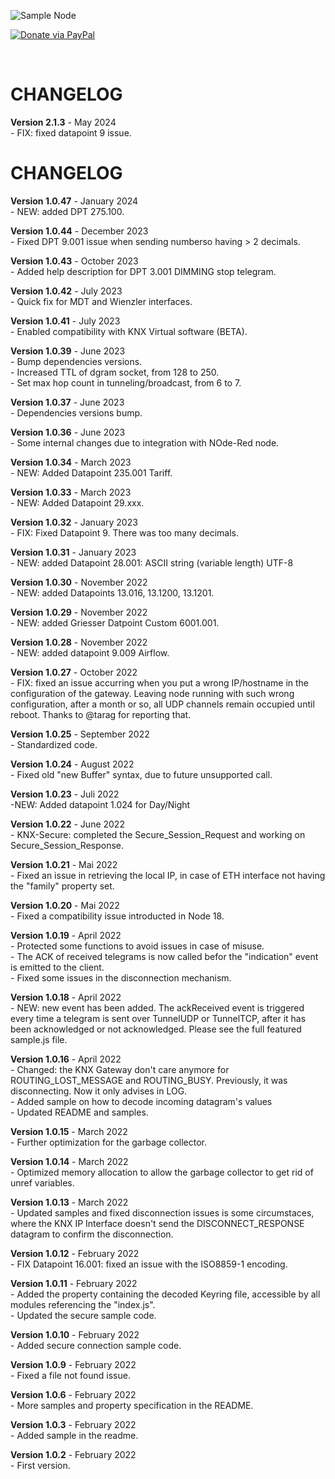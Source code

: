 


![Sample Node](img/logo.png)

[![Donate via PayPal](https://img.shields.io/badge/Donate-PayPal-blue.svg?style=flat-square)](https://www.paypal.me/techtoday) 

<br/>

# CHANGELOG

<p>
<b>Version 2.1.3</b> - May 2024<br/>
- FIX: fixed datapoint 9 issue.<br/>
</p>

# CHANGELOG

<p>
<b>Version 1.0.47</b> - January 2024<br/>
- NEW: added DPT 275.100.<br/>
</p>
<p>
<b>Version 1.0.44</b> - December 2023<br/>
- Fixed DPT 9.001 issue when sending numberso having > 2 decimals.<br/>
</p>
<p>
<b>Version 1.0.43</b> - October 2023<br/>
- Added help description for DPT 3.001 DIMMING stop telegram.<br/>
</p>
<p>
<b>Version 1.0.42</b> - July 2023<br/>
- Quick fix for MDT and Wienzler interfaces.<br/>
</p>
<p>
<b>Version 1.0.41</b> - July 2023<br/>
- Enabled compatibility with KNX Virtual software (BETA).<br/>
</p>
<p>
<b>Version 1.0.39</b> - June 2023<br/>
- Bump dependencies versions.<br/>
- Increased TTL of dgram socket, from 128 to 250.<br/>
- Set max hop count in tunneling/broadcast, from 6 to 7.<br/>
</p>
<p>
<b>Version 1.0.37</b> - June 2023<br/>
- Dependencies versions bump.<br/>
</p>
<p>
<b>Version 1.0.36</b> - June 2023<br/>
- Some internal changes due to integration with NOde-Red node.<br/>
</p>
<p>
<b>Version 1.0.34</b> - March 2023<br/>
- NEW: Added Datapoint 235.001 Tariff.<br/>
</p>
<p>
<b>Version 1.0.33</b> - March 2023<br/>
- NEW: Added Datapoint 29.xxx.<br/>
</p>
<p>
<b>Version 1.0.32</b> - January 2023<br/>
- FIX: Fixed Datapoint 9. There was too many decimals.<br/>
</p>
<p>
<b>Version 1.0.31</b> - January 2023<br/>
- NEW: added Datapoint 28.001: ASCII string (variable length) UTF-8<br/>
</p>
<p>
<b>Version 1.0.30</b> - November 2022<br/>
- NEW: added Datapoints 13.016, 13.1200, 13.1201.<br/>
</p>
<p>
<b>Version 1.0.29</b> - November 2022<br/>
- NEW: added Griesser Datpoint Custom 6001.001.<br/>
</p>
<p>
<b>Version 1.0.28</b> - November 2022<br/>
- NEW: added datapoint 9.009 Airflow.<br/>
</p>
<p>
<b>Version 1.0.27</b> - October 2022<br/>
- FIX: fixed an issue accurring when you put a wrong IP/hostname in the configuration of the gateway. Leaving node running with such wrong configuration, after a month or so, all UDP channels remain occupied until reboot. Thanks to @tarag for reporting that.<br/>
</p>
<p>
<b>Version 1.0.25</b> - September 2022<br/>
- Standardized code.<br/>
</p>
<p>
<b>Version 1.0.24</b> - August 2022<br/>
- Fixed old "new Buffer" syntax, due to future unsupported call.<br/>
</p>
<p>
<b>Version 1.0.23</b> - Juli 2022<br/>
-NEW: Added datapoint 1.024 for Day/Night<br/>
</p>
<p>
<b>Version 1.0.22</b> - June 2022<br/>
- KNX-Secure: completed the Secure_Session_Request and working on Secure_Session_Response.<br/>
</p>
<p>
<b>Version 1.0.21</b> - Mai 2022<br/>
- Fixed an issue in retrieving the local IP, in case of ETH interface not having the "family" property set.<br/>
</p>
<p>
<b>Version 1.0.20</b> - Mai 2022<br/>
- Fixed a compatibility issue introducted in Node 18.<br/>
</p>
<p>
<b>Version 1.0.19</b> - April 2022<br/>
- Protected some functions to avoid issues in case of misuse.<br/>
- The ACK of received telegrams is now called befor the "indication" event is emitted to the client.<br/>
- Fixed some issues in the disconnection mechanism.<br/>
</p>
<p>
<b>Version 1.0.18</b> - April 2022<br/>
- NEW: new event has been added. The ackReceived event is triggered every time a telegram is sent over TunnelUDP or TunnelTCP, after it has been acknowledged or not acknowledged. Please see the full featured sample.js file.<br/>
</p>
<p>
<b>Version 1.0.16</b> - April 2022<br/>
- Changed: the KNX Gateway don't care anymore for ROUTING_LOST_MESSAGE and ROUTING_BUSY. Previously, it was disconnecting. Now it only advises in LOG.<br/>
- Added sample on how to decode incoming datagram's values<br/>
- Updated README and samples.<br/>
</p>
<p>
<b>Version 1.0.15</b> - March 2022<br/>
- Further optimization for the garbage collector.<br/>
</p>
<p>
<b>Version 1.0.14</b> - March 2022<br/>
- Optimized memory allocation to allow the garbage collector to get rid of unref variables.<br/>
</p>
<p>
<b>Version 1.0.13</b> - March 2022<br/>
- Updated samples and fixed disconnection issues is some circumstaces, where the KNX IP Interface doesn't send the DISCONNECT_RESPONSE datagram to confirm the disconnection.<br/>
</p>
<p>
<b>Version 1.0.12</b> - February 2022<br/>
- FIX Datapoint 16.001: fixed an issue with the ISO8859-1 encoding.<br/>
</p>
<p>
<b>Version 1.0.11</b> - February 2022<br/>
- Added the property containing the decoded Keyring file, accessible by all modules referencing the "index.js".<br/>
- Updated the secure sample code.<br/>
</p>
<p>
<b>Version 1.0.10</b> - February 2022<br/>
- Added secure connection sample code.<br/>
</p>
<p>
<b>Version 1.0.9</b> - February 2022<br/>
- Fixed a file not found issue.<br/>
</p>
<p>
<b>Version 1.0.6</b> - February 2022<br/>
- More samples and property specification in the README.<br/>
</p>
<p>
<b>Version 1.0.3</b> - February 2022<br/>
- Added sample in the readme.<br/>
</p>
<p>
<b>Version 1.0.2</b> - February 2022<br/>
- First version.<br/>
</p>
